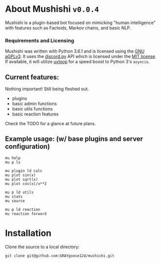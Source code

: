 # About Mushishi ``v0.0.4``
Mushishi is a plugin-based bot focused on mimicking "human intelligence" with
features such as Factoids, Markov chains, and basic NLP.

### Requirements and Licensing
Mushishi was written with Python 3.6.1 and is licensed using the
[GNU aGPLv3](https://www.gnu.org/licenses/why-affero-gpl.html). It uses the
[discord.py](https://github.com/Rapptz/discord.py/tree/rewrite) API which is
licensed under the [MIT license](https://mit-license.org/). If available, it will utilize
[uvloop](https://github.com/MagicStack/uvloop)
for a speed boost to Python 3's `asyncio`.

## Current features:
Nothing important! Still being fleshed out.
* plugins
* basic admin functions
* basic utils functions
* basic reaction features

Check the TODO for a glance at future plans.

## Example usage: (w/ base plugins and server configuration)
    mu help
    mu p ls

    mu plugin ld calc
    mu plot sin(x)
    mu plot sqrt(x)
    mu plot cos(x)/x**2

    mu p ld utils
    mu stats
    mu source

    mu p ld reaction
    mu reaction forward

# Installation
Clone the source to a local directory:

    git clone git@github.com:GRAYgoose124/mushishi.git
